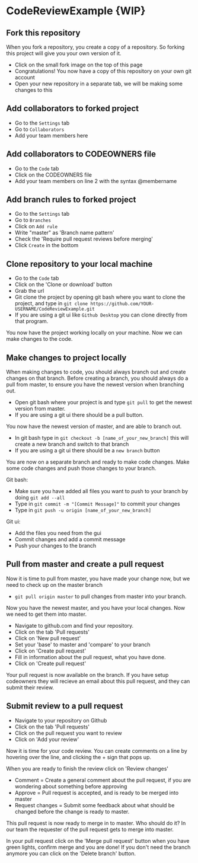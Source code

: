 # CodeReviewExample {WIP}


## Fork this repository
When you fork a repository, you create a copy of a repository. So forking this project will give you your own version of it.

- Click on the small fork image on the top of this page
- Congratulations! You now have a copy of this repository on your own git account
- Open your new repository in a separate tab, we will be making some changes to this


## Add collaborators to forked project
- Go to the `Settings` tab
- Go to `Collaborators`
- Add your team members here

## Add collaborators to CODEOWNERS file
- Go to the `Code` tab
- Click on the CODEOWNERS file
- Add your team members on line 2 with the syntax @membername

## Add branch rules to forked project
- Go to the `Settings` tab
- Go to `Branches`
- Click on `Add rule`
- Write "master" as 'Branch name pattern' 
- Check the 'Require pull request reviews before merging' 
- Click `Create` in the bottom

## Clone repository to your local machine
- Go to the `Code` tab
- Click on the 'Clone or download' button
- Grab the url
- Git clone the project by opening git bash where you want to clone the project, and type in `git clone https://github.com/YOUR-USERNAME/CodeReviewExample.git`
- If you are using a git ui like `Github Desktop` you can clone directly from that program.

You now have the project working locally on your machine. Now we can make changes to the code.


## Make changes to project locally

When making changes to code, you should always branch out and create changes on that branch.
Before creating a branch, you should always do a pull from master, to ensure you have the newest version when branching out.

- Open git bash where your project is and type `git pull` to get the newest version from master. 
- If you are using a git ui there should be a pull button.

You now have the newest version of master, and are able to branch out.

- In git bash type in `git checkout -b [name_of_your_new_branch]` this will create a new branch and switch to that branch
- If you are using a git ui there should be a `new branch` button 

You are now on a separate branch and ready to make code changes.
Make some code changes and push those changes to your branch.

Git bash:
- Make sure you have added all files you want to push to your branch by doing `git add --all`
- Type in `git commit -m "[Commit Message]"` to commit your changes
- Type in `git push -u origin [name_of_your_new_branch]`

Git ui: 
- Add the files you need from the gui
- Commit changes and add a commit message
- Push your changes to the branch

## Pull from master and create a pull request
Now it is time to pull from master, you have made your change now, but we need to check up on the master branch

- `git pull origin master` to pull changes from master into your branch.

Now you have the newest master, and you have your local changes. Now we need to get them into master.

- Navigate to github.com and find your repository. 
- Click on the tab 'Pull requests'
- Click on 'New pull request' 
- Set your 'base' to master and 'compare' to your branch
- Click on 'Create pull request'
- Fill in information about the pull request, what you have done.
- Click on 'Create pull request' 

Your pull request is now available on the branch.
If you have setup codeowners they will recieve an email about this pull request, and they can submit their review. 

## Submit review to a pull request
- Navigate to your repository on Github
- Click on the tab 'Pull requests'
- Click on the pull request you want to review
- Click on 'Add your review'

Now it is time for your code review.
You can create comments on a line by hovering over the line, and clicking the + sign that pops up.

When you are ready to finish the review click on 'Review changes'
- Comment = Create a general comment about the pull request, if you are wondering about something before approving
- Approve = Pull request is accepted, and is ready to be merged into master
- Request changes = Submit some feedback about what should be changed before the change is ready to master.

This pull request is now ready to merge in to master. Who should do it?
In our team the requester of the pull request gets to merge into master.

In your pull request click on the 'Merge pull request' button when you have green lights, confirm merge and you are done!
If you don't need the branch anymore you can click on the 'Delete branch' button.



